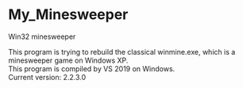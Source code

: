 # My_Minesweeper
Win32 minesweeper

This program is trying to rebuild the classical winmine.exe, which is a minesweeper game on Windows XP.  
This program is compiled by VS 2019 on Windows.  
Current version: 2.2.3.0
